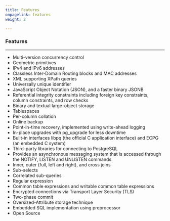 ```yaml
---
title: Features
onpagelink: features
weight: 2

---
```


### **Features**
--------

- Multi-version concurrency control
- Geometric primitives
- IPv4 and IPv6 addresses
- Classless Inter-Domain Routing blocks and MAC addresses
- XML supporting XPath queries
- Universally unique identifier
- JavaScript Object Notation (JSON), and a faster binary JSONB
- Referential integrity constraints including foreign key constraints, column constraints, and row checks
- Binary and textual large-object storage
- Tablespaces
- Per-column collation
- Online backup
- Point-in-time recovery, implemented using write-ahead logging
- In-place upgrades with pg\_upgrade for less downtime
- Built-in interfaces libpq (the official C application interface) and ECPG (an embedded C system)
- Third-party libraries for connecting to PostgreSQL
- Provides an asynchronous messaging system that is accessed through the NOTIFY, LISTEN and UNLISTEN commands
- Inner, outer (full, left and right), and cross joins
- Sub-selects
- Correlated sub-queries
- Regular expression
- Common table expressions and writable common table expressions
- Encrypted connections via Transport Layer Security (TLS)
- Two-phase commit
- Oversized-Attribute storage technique
- Embedded SQL implementation using preprocessor
- Open Source
 
